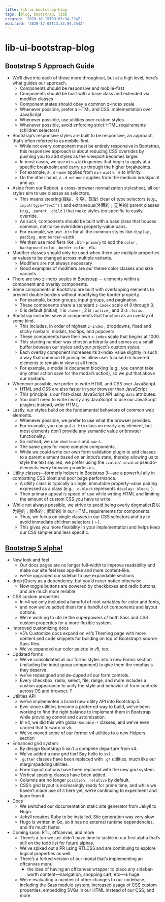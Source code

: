 ```yaml
---
title: lib-ui-bootstrap-blog
tags: [blog, bootstrap, lib]
created: '2020-10-19T09:05:34.294Z'
modified: '2020-12-08T13:33:04.764Z'
---
```


# lib-ui-bootstrap-blog

## Bootstrap 5 Approach Guide

- We’ll dive into each of these more throughout, but at a high level, here’s what guides our approach.
  - Components should be responsive and mobile-first
  - Components should be built with a base class and extended via modifier classes
  - Component states should obey a common z-index scale
  - Whenever possible, prefer a HTML and CSS implementation over JavaScript
  - Whenever possible, use utilities over custom styles
  - Whenever possible, avoid enforcing strict HTML requirements (children selectors)
- Bootstrap’s responsive styles are built to be responsive, an approach that’s often referred to as mobile-first. 
  - While not every component must be entirely responsive in Bootstrap, this responsive approach is about reducing CSS overrides by pushing you to add styles as the viewport becomes larger.
  - In most cases, we use `min-width` queries that begin to apply at a specific breakpoint and carry up through the higher breakpoints. 
  - For example, a `.d-none` applies from `min-width: 0` to infinity. 
  - On the other hand, a `.d-md-none` applies from the medium breakpoint and up.
- Aside from our Reboot, a cross-browser normalization stylesheet, all our styles aim to use classes as selectors. 
  - This means steering(操纵、引导、驾驶) clear of type selectors (e.g., `input[type="text"]` ) and extraneous(外面的；无关的) parent classes (e.g., `.parent .child` ) that make styles too specific to easily override.
  - As such, components should be built with a base class that houses common, not-to-be overridden property-value pairs. 
  - For example, we use `.btn` for all the common styles like `display` , `padding` , and `border-width` . 
  - We then use modifiers like `.btn-primary` to add the `color` , `background-color` , `border-color` , etc.
- Modifier classes should only be used when there are multiple properties or values to be changed across multiple variants. 
  - Modifiers are not always necessary
  - Good examples of modifiers are our theme color classes and size variants.
- There are two z-index scales in Bootstrap — elements within a component and overlay components.
- Some components in Bootstrap are built with overlapping elements to prevent double borders without modifying the border property. 
  - For example, button groups, input groups, and pagination.
  - These components share a standard `z-index` scale of 0 through 3.
  - 0 is default (initial), 1 is `:hover` , 2 is `:active` , and 3 is `:focus` .
- Bootstrap includes several components that function as an overlay of some kind. 
  - This includes, in order of highest `z-index` , dropdowns, fixed and sticky navbars, modals, tooltips, and popovers. 
  - These components have their own `z-index` scale that begins at 1000. 
  - This starting number was chosen arbitrarily and serves as a small buffer between our styles and your project’s custom styles.
  - Each overlay component increases its z-index value slightly in such a way that common UI principles allow user focused or hovered elements to remain in view at all times. 
  - For example, a modal is document blocking (e.g., you cannot take any other action save for the modal’s action), so we put that above our navbars.
- Whenever possible, we prefer to write HTML and CSS over JavaScript. 
  - HTML and CSS are also faster in your browser than JavaScript
  - This principle is our first-class JavaScript API using `data` attributes. 
  - You don’t need to write nearly any JavaScript to use our JavaScript plugins; instead, write HTML.
- Lastly, our styles build on the fundamental behaviors of common web elements. 
  - Whenever possible, we prefer to use what the browser provides. 
  - For example, you can put a `.btn` class on nearly any element, but most elements don’t provide any semantic value or browser functionality. 
  - So instead, we use `<button>` s and `<a>` s.
  - The same goes for more complex components. 
  - While we could write our own form validation plugin to add classes to a parent element based on an input’s state, thereby allowing us to style the text say red, we prefer using the `:valid/:invalid` pseudo-elements every browser provides us.
- Utility classes—formerly helpers in Bootstrap 3—are a powerful ally in combatting CSS bloat and poor page performance. 
  - A utility class is typically a single, immutable property-value pairing expressed as a class (e.g., `.d-block` represents `display: block;` ). 
  - Their primary appeal is speed of use while writing HTML and limiting the amount of custom CSS you have to write.
- While not always possible, we strive to avoid being overly dogmatic(自以为是的；教条的；武断的) in our HTML requirements for components. 
  - Thus, we focus on single classes in our CSS selectors and try to avoid immediate children selectors ( `>` ). 
  - This gives you more flexibility in your implementation and helps keep our CSS simpler and less specific.

## [Bootstrap 5 alpha!](https://blog.getbootstrap.com/2020/06/16/bootstrap-5-alpha/)

- New look and feel
  - Our docs pages are no longer full-width to improve readability and make our site feel less app-like and more content-like.
  - we’ve upgraded our sidebar to use expandable sections
- drop jQuery as a dependency, but you’d never notice otherwise
  - Now toggle buttons are powered by checkboxes and radio buttons, and are much more reliable
- CSS custom properties
  - In v4 we only included a handful of root variables for color and fonts, 
  - and now we’ve added them for a handful of components and layout options.
  - We’re working to utilize the superpowers of both Sass and CSS custom properties for a more flexible system.
- Improved customizing docs
  - v5’s Customize docs expand on v4’s Theming page with more content and code snippets for building on top of Bootstrap’s source Sass files. 
  - We’ve expanded our color palette in v5, too. 
- Updated forms
  - We’ve consolidated all our forms styles into a new Forms section (including the input group component) to give them the emphasis they deserve.
  - we’ve redesigned and de-duped all our form controls.
  - Every checkbox, radio, select, file, range, and more includes a custom appearance to unify the style and behavior of form controls across OS and browser. T
- Utilities API
  - we’ve implemented a brand new utility API into Bootstrap 5.
  - Ever since utilities become a preferred way to build, we’ve been working to find the right balance to implement them in Bootstrap while providing control and customization. 
  - In v4, we did this with global `$enable-*` classes, and we’ve even carried that forward in v5.
  - We’ve moved some of our former v4 utilities to a new Helpers section
- Enhanced grid system
  - By design Bootstrap 5 isn’t a complete departure from v4.
  - We’ve added a new grid tier! Say hello to `xxl` .
  - `.gutter` classes have been replaced with `.g*` utilities, much like our margin/padding utilities. 
  - Form layout options have been replaced with the new grid system.
  - Vertical spacing classes have been added.
  - Columns are no longer `position: relative` by default.
  - CSS’s grid layout is increasingly ready for prime time, and while we haven’t made use of it here yet, we’re continuing to experiment and learn from it.
- Docs
  - We switched our documentation static site generator from Jekyll to Hugo. 
  - Jekyll requires Ruby to be installed. Site generation was very slow
  - Hugo is written in Go, so it has no external runtime dependencies, and it’s much faster. 
- Coming soon: RTL, offcanvas, and more
  - There’s a ton we just didn’t have time to tackle in our first alpha that’s still on the todo list for future alphas. 
  - We’ve spiked out a PR using RTLCSS and are continuing to explore logical properties as well.
  - There’s a forked version of our modal that’s implementing an offcanvas menu
    - the idea of having an offcanvas wrapper to place any sidebar-worth content—navigation, shopping cart, etc—is huge
  - We’re evaluating a number of other changes to our codebase, including the Sass module system, increased usage of CSS custom properties, embedding SVGs in our HTML instead of our CSS, and more.
